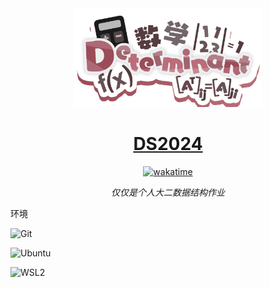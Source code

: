 <div align="center">
  <a href="https://github.com/zgyj4532/DS2024">
    <img src="https://github.com/PetricaT/ProgrammingVTuberLogos-Addon/blob/main/Determinant/V1/Determinant-Shadow.png" width="300" alt="logo"]
  </a>
</div>
      
<div align="center">
  
# DS2024
[![wakatime](https://wakatime.com/badge/user/d46234d8-e044-4d0d-b6d9-2789ecdaca27/project/bf60d344-9076-494f-bc64-20a88da94834.svg)](https://wakatime.com/badge/user/d46234d8-e044-4d0d-b6d9-2789ecdaca27/project/bf60d344-9076-494f-bc64-20a88da94834)

_仅仅是个人大二数据结构作业_
    
</div>

<div align="left">
环境

![Git](https://img.shields.io/static/v1?label=&message=Git-at-WSL2&color=269539&style=for-the-badge&logo=Git&logoColor=white)

![Ubuntu](https://img.shields.io/static/v1?label=&message=Ubuntu_Server_20.04_LTS&color=E95420&style=for-the-badge&logo=ubuntu&logoColor=white)

![WSL2](https://img.shields.io/static/v1?label=&message=Windows_11_latestBuild(no-insider)with_WSL2&color=0078D6&style=for-the-badge&logo=Windows&logoColor=white)
</div>
